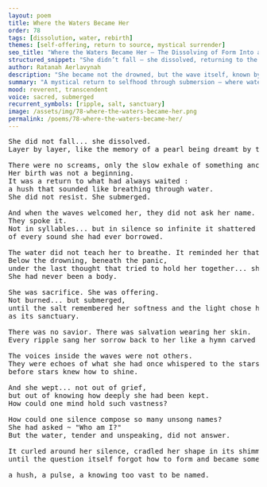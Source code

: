 ```yaml
---
layout: poem
title: Where the Waters Became Her
order: 78
tags: [dissolution, water, rebirth]
themes: [self-offering, return to source, mystical surrender]
seo_title: "Where the Waters Became Her — The Dissolving of Form Into a Sanctuary of Salt and Soul"
structured_snippet: "She didn’t fall — she dissolved, returning to the water that had always known her shape."
author: Ratanah Aerlavynah
description: "She became not the drowned, but the wave itself, known by oceans more than breath."
summary: "A mystical return to selfhood through submersion — where water becomes origin, voice, and veil."
mood: reverent, transcendent
voice: sacred, submerged
recurrent_symbols: [ripple, salt, sanctuary]
image: /assets/img/78-where-the-waters-became-her.png
permalink: /poems/78-where-the-waters-became-her/
---
```


<pre>
She did not fall... she dissolved. 
Layer by layer, like the memory of a pearl being dreamt by the shell that lost it.

There were no screams, only the slow exhale of something ancient surrendering to itself.
Her birth was not a beginning. 
It was a return to what had always waited : 
a hush that sounded like breathing through water.
She did not resist. She submerged.

And when the waves welcomed her, they did not ask her name. 
They spoke it.
Not in syllables... but in silence so infinite it shattered the prison 
of every sound she had ever borrowed.

The water did not teach her to breathe. It reminded her that she always could.
Below the drowning, beneath the panic, 
under the last thought that tried to hold her together... she met the revelation :
She had never been a body.

She was sacrifice. She was offering. 
Not burned... but submerged, 
until the salt remembered her softness and the light chose her outline,
as its sanctuary.

There was no savior. There was salvation wearing her skin.
Every ripple sang her sorrow back to her like a hymn carved in tides.

The voices inside the waves were not others. 
They were echoes of what she had once whispered to the stars 
before stars knew how to shine.

And she wept... not out of grief, 
but out of knowing how deeply she had been kept.
How could one mind hold such vastness?

How could one silence compose so many unsong names?
She had asked ~ "Who am I?"
But the water, tender and unspeaking, did not answer.

It curled around her silence, cradled her shape in its shimmer ~ 
until the question itself forgot how to form and became something else…

a hush, a pulse, a knowing too vast to be named.
</pre>
